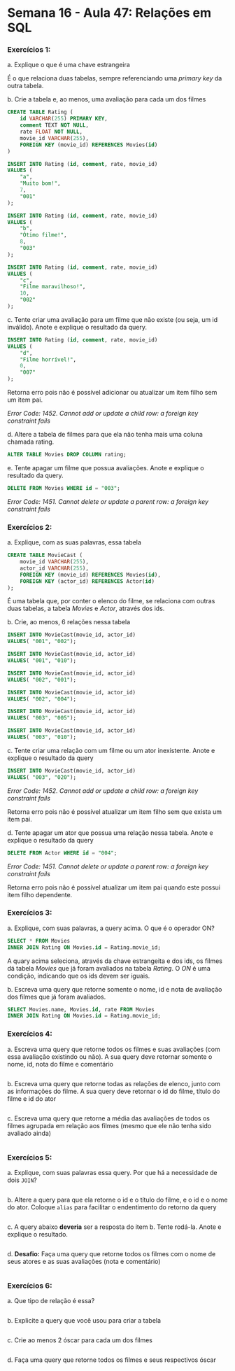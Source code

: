 # Semana 16 - Aula 47: Relações em SQL

### Exercícios 1:

a. Explique o que é uma chave estrangeira

É o que relaciona duas tabelas, sempre referenciando uma *primary key* da outra tabela.


b. Crie a tabela e, ao menos, uma avaliação para cada um dos filmes
~~~SQL
CREATE TABLE Rating (
	id VARCHAR(255) PRIMARY KEY,
    comment TEXT NOT NULL,
	rate FLOAT NOT NULL,
    movie_id VARCHAR(255),
    FOREIGN KEY (movie_id) REFERENCES Movies(id)
)
~~~
~~~SQL
INSERT INTO Rating (id, comment, rate, movie_id) 
VALUES (
	"a",
    "Muito bom!",
    7,
	"001"
);
~~~
~~~SQL
INSERT INTO Rating (id, comment, rate, movie_id) 
VALUES (
	"b",
    "Ótimo filme!",
    8,
	"003"
);
~~~
~~~SQL
INSERT INTO Rating (id, comment, rate, movie_id) 
VALUES (
	"c",
    "Filme maravilhoso!",
    10,
	"002"
);
~~~

c. Tente criar uma avaliação para um filme que não existe (ou seja, um id inválido). Anote e explique o resultado da query.
~~~SQL
INSERT INTO Rating (id, comment, rate, movie_id) 
VALUES (
	"d",
    "Filme horrível!",
    0,
	"007"
);
~~~
Retorna erro pois não é possível adicionar ou atualizar um item filho sem um item pai.

*Error Code: 1452. Cannot add or update a child row: a foreign key constraint fails*



d. Altere a tabela de filmes para que ela não tenha mais uma coluna chamada rating.
~~~SQL
ALTER TABLE Movies DROP COLUMN rating;
~~~

e. Tente apagar um filme que possua avaliações. Anote e explique o resultado da query.
~~~SQL
DELETE FROM Movies WHERE id = "003";
~~~
*Error Code: 1451. Cannot delete or update a parent row: a foreign key constraint fails*




### Exercícios 2:
a. Explique, com as suas palavras, essa tabela
~~~SQL
CREATE TABLE MovieCast (
	movie_id VARCHAR(255),
	actor_id VARCHAR(255),
    FOREIGN KEY (movie_id) REFERENCES Movies(id),
    FOREIGN KEY (actor_id) REFERENCES Actor(id)
);
~~~

É uma tabela que, por conter o elenco do filme, se relaciona com outras duas tabelas, a tabela *Movies* e *Actor*, através dos ids.


b. Crie, ao menos, 6 relações nessa tabela
~~~SQL
INSERT INTO MovieCast(movie_id, actor_id)
VALUES( "001", "002");
~~~
~~~SQL
INSERT INTO MovieCast(movie_id, actor_id)
VALUES( "001", "010");
~~~
~~~SQL
INSERT INTO MovieCast(movie_id, actor_id)
VALUES( "002", "001");
~~~
~~~SQL
INSERT INTO MovieCast(movie_id, actor_id)
VALUES( "002", "004");
~~~
~~~SQL
INSERT INTO MovieCast(movie_id, actor_id)
VALUES( "003", "005");
~~~
~~~SQL
INSERT INTO MovieCast(movie_id, actor_id)
VALUES( "003", "010");
~~~


c. Tente criar uma relação com um filme ou um ator inexistente. Anote e explique o resultado da query
~~~SQL
INSERT INTO MovieCast(movie_id, actor_id)
VALUES( "003", "020");
~~~
*Error Code: 1452. Cannot add or update a child row: a foreign key constraint fails*

Retorna erro pois não é possível atualizar um item filho sem que exista um item pai. 


d. Tente apagar um ator que possua uma relação nessa tabela. Anote e explique o resultado da query
~~~SQL
DELETE FROM Actor WHERE id = "004";
~~~
*Error Code: 1451. Cannot delete or update a parent row: a foreign key constraint fails*

Retorna erro pois não é possível atualizar um item pai quando este possui item filho dependente. 



### Exercícios 3:
a. Explique, com suas palavras, a query acima. O que é o operador ON? 
~~~SQL
SELECT * FROM Movies 
INNER JOIN Rating ON Movies.id = Rating.movie_id;
~~~

A quary acima seleciona, através da chave estrangeita e dos ids, os filmes dá tabela *Movies* que já foram avaliados na tabela *Rating*. O *ON* é uma condição, indicando que os ids devem ser iguais.

b. Escreva uma query que retorne somente o nome, id e nota de avaliação dos filmes que já foram avaliados.
~~~SQL
SELECT Movies.name, Movies.id, rate FROM Movies 
INNER JOIN Rating ON Movies.id = Rating.movie_id;
~~~



### Exercícios 4:
a. Escreva uma query que retorne todos os filmes e suas avaliações (com essa avaliação existindo ou não). A sua query deve retornar somente o nome, id, nota do filme e comentário
~~~SQL

~~~


b. Escreva uma query que retorne todas as relações de elenco, junto com as informações do filme. A sua query deve retornar o id do filme, título do filme e id do ator
~~~SQL

~~~


c. Escreva uma query que retorne a média das avaliações de todos os filmes agrupada em relação aos filmes (mesmo que ele não tenha sido avaliado ainda)
~~~SQL

~~~




### Exercícios 5:
a. Explique, com suas palavras essa query. Por que há a necessidade de dois `JOIN`?
~~~SQL

~~~


b. Altere a query para que ela retorne o id e o título do filme, e o id e o nome do ator. Coloque `alias` para facilitar o endentimento do retorno da query
~~~SQL

~~~


c. A query abaixo **deveria** ser a resposta do item b. Tente rodá-la. Anote e explique o resultado.
~~~SQL

~~~


d. **Desafio:** Faça uma query que retorne todos os filmes com o nome de seus atores e as suas avaliações (nota e comentário)
~~~SQL

~~~




### Exercícios 6:
a. Que tipo de relação é essa?
~~~SQL

~~~


b. Explicite a query que você usou para criar a tabela
~~~SQL

~~~


c. Crie ao menos 2 óscar para cada um dos filmes
~~~SQL

~~~


d. Faça uma query que retorne todos os filmes e seus respectivos óscar
~~~SQL

~~~




